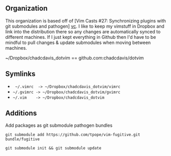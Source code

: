 Organization
------------

This organization is based off of [Vim Casts #27: Synchronizing plugins with git submodules and pathogen] [vc]. I like to keep my vimstuff in Dropbox and link into the distribution there so any changes are automatically synced to different machines. If I just kept everything in Github then I'd have to be mindful to pull changes & update submodules when moving between machines.

[vc]: http://vimcasts.org/episodes/synchronizing-plugins-with-git-submodules-and-pathogen/

~/Dropbox/chadcdavis_dotvim == github.com:chadcdavis/dotvim 

Symlinks
-------

* ` ~/.vimrc  -> ~/Dropbox/chadcdavis_dotvim/vimrc`
*  `~/.gvimrc -> ~/Dropbox/chadcdavis_dotvim/gvimrc`
*  `~/.vim    -> ~/Dropbox/chadcdavis_dotvim`

Additions
---------

Add packages as git submodule pathogen bundles

`git submodule add https://github.com/tpope/vim-fugitive.git bundle/fugitive`

`git submodule init && git submodule update`

